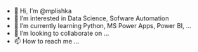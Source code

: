 - 👋 Hi, I’m @mplishka
- 👀 I’m interested in Data Science, Sofware Automation
- 🌱 I’m currently learning Python, MS Power Apps, Power BI, ...
- 💞️ I’m looking to collaborate on ...
- 📫 How to reach me ...

<!---
mplishka/mplishka is a ✨ special ✨ repository because its `README.md` (this file) appears on your GitHub profile.
You can click the Preview link to take a look at your changes.
--->
